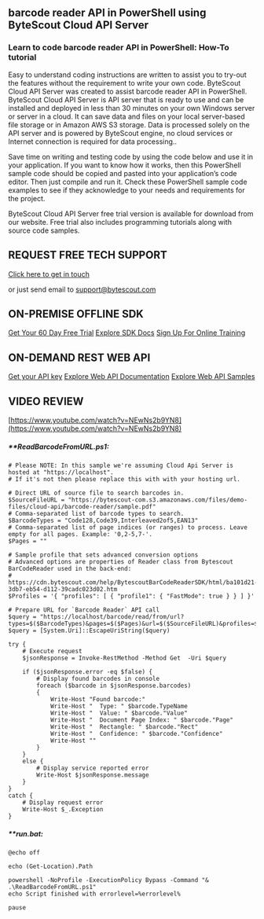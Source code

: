 ## barcode reader API in PowerShell using ByteScout Cloud API Server

### Learn to code barcode reader API in PowerShell: How-To tutorial

Easy to understand coding instructions are written to assist you to try-out the features without the requirement to write your own code. ByteScout Cloud API Server was created to assist barcode reader API in PowerShell. ByteScout Cloud API Server is API server that is ready to use and can be installed and deployed in less than 30 minutes on your own Windows server or server in a cloud. It can save data and files on your local server-based file storage or in Amazon AWS S3 storage. Data is processed solely on the API server and is powered by ByteScout engine, no cloud services or Internet connection is required for data processing..

Save time on writing and testing code by using the code below and use it in your application. If you want to know how it works, then this PowerShell sample code should be copied and pasted into your application’s code editor. Then just compile and run it. Check these PowerShell sample code examples to see if they acknowledge to your needs and requirements for the project.

ByteScout Cloud API Server free trial version is available for download from our website. Free trial also includes programming tutorials along with source code samples.

## REQUEST FREE TECH SUPPORT

[Click here to get in touch](https://bytescout.zendesk.com/hc/en-us/requests/new?subject=ByteScout%20Cloud%20API%20Server%20Question)

or just send email to [support@bytescout.com](mailto:support@bytescout.com?subject=ByteScout%20Cloud%20API%20Server%20Question) 

## ON-PREMISE OFFLINE SDK 

[Get Your 60 Day Free Trial](https://bytescout.com/download/web-installer?utm_source=github-readme)
[Explore SDK Docs](https://bytescout.com/documentation/index.html?utm_source=github-readme)
[Sign Up For Online Training](https://academy.bytescout.com/)


## ON-DEMAND REST WEB API

[Get your API key](https://pdf.co/documentation/api?utm_source=github-readme)
[Explore Web API Documentation](https://pdf.co/documentation/api?utm_source=github-readme)
[Explore Web API Samples](https://github.com/bytescout/ByteScout-SDK-SourceCode/tree/master/PDF.co%20Web%20API)

## VIDEO REVIEW

[https://www.youtube.com/watch?v=NEwNs2b9YN8](https://www.youtube.com/watch?v=NEwNs2b9YN8)




<!-- code block begin -->

##### ****ReadBarcodeFromURL.ps1:**
    
```
# Please NOTE: In this sample we're assuming Cloud Api Server is hosted at "https://localhost". 
# If it's not then please replace this with with your hosting url.

# Direct URL of source file to search barcodes in.
$SourceFileURL = "https://bytescout-com.s3.amazonaws.com/files/demo-files/cloud-api/barcode-reader/sample.pdf"
# Comma-separated list of barcode types to search. 
$BarcodeTypes = "Code128,Code39,Interleaved2of5,EAN13"
# Comma-separated list of page indices (or ranges) to process. Leave empty for all pages. Example: '0,2-5,7-'.
$Pages = ""

# Sample profile that sets advanced conversion options
# Advanced options are properties of Reader class from Bytescout BarCodeReader used in the back-end:
# https://cdn.bytescout.com/help/BytescoutBarCodeReaderSDK/html/ba101d21-3db7-eb54-d112-39cadc023d02.htm
$Profiles = '{ "profiles": [ { "profile1": { "FastMode": true } } ] }'

# Prepare URL for `Barcode Reader` API call
$query = "https://localhost/barcode/read/from/url?types=$($BarcodeTypes)&pages=$($Pages)&url=$($SourceFileURL)&profiles=$($Profiles)"
$query = [System.Uri]::EscapeUriString($query)

try {
    # Execute request
    $jsonResponse = Invoke-RestMethod -Method Get  -Uri $query

    if ($jsonResponse.error -eq $false) {
        # Display found barcodes in console
        foreach ($barcode in $jsonResponse.barcodes)
        {
            Write-Host "Found barcode:"
            Write-Host "  Type: " $barcode.TypeName
            Write-Host "  Value: " $barcode."Value"
            Write-Host "  Document Page Index: " $barcode."Page"
            Write-Host "  Rectangle: " $barcode."Rect"
            Write-Host "  Confidence: " $barcode."Confidence"
            Write-Host ""
        }
    }
    else {
        # Display service reported error
        Write-Host $jsonResponse.message
    }
}
catch {
    # Display request error
    Write-Host $_.Exception
}

```

<!-- code block end -->    

<!-- code block begin -->

##### ****run.bat:**
    
```
@echo off

echo (Get-Location).Path

powershell -NoProfile -ExecutionPolicy Bypass -Command "& .\ReadBarcodeFromURL.ps1"
echo Script finished with errorlevel=%errorlevel%

pause
```

<!-- code block end -->